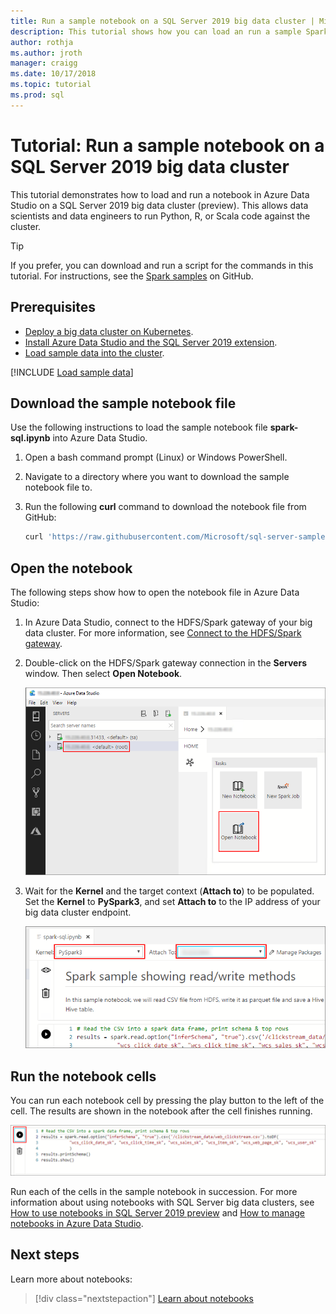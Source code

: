 ```yaml
---
title: Run a sample notebook on a SQL Server 2019 big data cluster | Microsoft Docs
description: This tutorial shows how you can load an run a sample Spark notebook on a SQL Server 2019 big data cluster (preview).
author: rothja 
ms.author: jroth 
manager: craigg
ms.date: 10/17/2018
ms.topic: tutorial
ms.prod: sql
---
```


# Tutorial: Run a sample notebook on a SQL Server 2019 big data cluster

This tutorial demonstrates how to load and run a notebook in Azure Data Studio on a SQL Server 2019 big data cluster (preview). This allows data scientists and data engineers to run Python, R, or Scala code against the cluster.

> [!TIP]
> If you prefer, you can download and run a script for the commands in this tutorial. For instructions, see the [Spark samples](https://github.com/Microsoft/sql-server-samples/tree/master/samples/features/sql-big-data-cluster/spark) on GitHub.

## <a id="prereqs"></a> Prerequisites

* [Deploy a big data cluster on Kubernetes](deployment-guidance.md).
* [Install Azure Data Studio and the SQL Server 2019 extension](deploy-big-data-tools.md).
* [Load sample data into the cluster](#sampledata).

[!INCLUDE [Load sample data](../includes/big-data-cluster-load-sample-data.md)]

## Download the sample notebook file

Use the following instructions to load the sample notebook file **spark-sql.ipynb** into Azure Data Studio.

1. Open a bash command prompt (Linux) or Windows PowerShell.

1. Navigate to a directory where you want to download the sample notebook file to.

1. Run the following **curl** command to download the notebook file from GitHub:

   ```bash
   curl 'https://raw.githubusercontent.com/Microsoft/sql-server-samples/master/samples/features/sql-big-data-cluster/spark/spark-sql.ipynb' -o spark-sql.ipynb
   ```

## Open the notebook

The following steps show how to open the notebook file in Azure Data Studio:

1. In Azure Data Studio, connect to the HDFS/Spark gateway of your big data cluster. For more information, see [Connect to the HDFS/Spark gateway](deploy-big-data-tools.md#hdfs).

1. Double-click on the HDFS/Spark gateway connection in the **Servers** window. Then select **Open Notebook**.

   ![Open notebook](media/tutorial-notebook-spark/azure-data-studio-open-notebook.png)

1. Wait for the **Kernel** and the target context (**Attach to**) to be populated. Set the **Kernel** to **PySpark3**, and set **Attach to** to the IP address of your big data cluster endpoint.

   ![Set Kernel and Attach to](media/tutorial-notebook-spark/set-kernel-and-attach-to.png)

## Run the notebook cells

You can run each notebook cell by pressing the play button to the left of the cell. The results are shown in the notebook after the cell finishes running.

![Run notebook cell](media/tutorial-notebook-spark/run-notebook-cell.png)

Run each of the cells in the sample notebook in succession. For more information about using notebooks with SQL Server big data clusters, see [How to use notebooks in SQL Server 2019 preview](notebooks-guidance.md) and [How to manage notebooks in Azure Data Studio](notebooks-how-to-manage.md).

## Next steps

Learn more about notebooks:
> [!div class="nextstepaction"]
> [Learn about notebooks](notebooks-guidance.md)